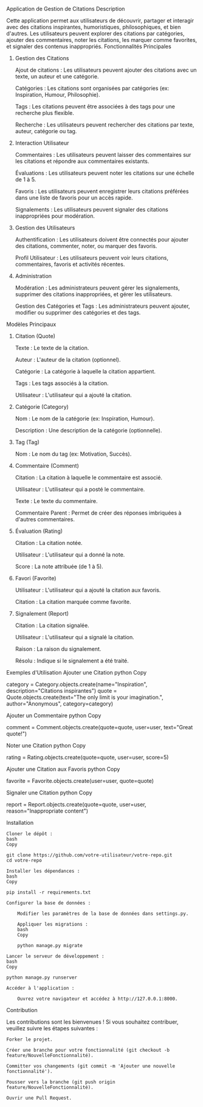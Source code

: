 Application de Gestion de Citations
Description

Cette application permet aux utilisateurs de découvrir, partager et interagir avec des citations inspirantes, humoristiques, philosophiques, et bien d'autres. Les utilisateurs peuvent explorer des citations par catégories, ajouter des commentaires, noter les citations, les marquer comme favorites, et signaler des contenus inappropriés.
Fonctionnalités Principales
1. Gestion des Citations

    Ajout de citations : Les utilisateurs peuvent ajouter des citations avec un texte, un auteur et une catégorie.

    Catégories : Les citations sont organisées par catégories (ex: Inspiration, Humour, Philosophie).

    Tags : Les citations peuvent être associées à des tags pour une recherche plus flexible.

    Recherche : Les utilisateurs peuvent rechercher des citations par texte, auteur, catégorie ou tag.

2. Interaction Utilisateur

    Commentaires : Les utilisateurs peuvent laisser des commentaires sur les citations et répondre aux commentaires existants.

    Évaluations : Les utilisateurs peuvent noter les citations sur une échelle de 1 à 5.

    Favoris : Les utilisateurs peuvent enregistrer leurs citations préférées dans une liste de favoris pour un accès rapide.

    Signalements : Les utilisateurs peuvent signaler des citations inappropriées pour modération.

3. Gestion des Utilisateurs

    Authentification : Les utilisateurs doivent être connectés pour ajouter des citations, commenter, noter, ou marquer des favoris.

    Profil Utilisateur : Les utilisateurs peuvent voir leurs citations, commentaires, favoris et activités récentes.

4. Administration

    Modération : Les administrateurs peuvent gérer les signalements, supprimer des citations inappropriées, et gérer les utilisateurs.

    Gestion des Catégories et Tags : Les administrateurs peuvent ajouter, modifier ou supprimer des catégories et des tags.

Modèles Principaux
1. Citation (Quote)

    Texte : Le texte de la citation.

    Auteur : L'auteur de la citation (optionnel).

    Catégorie : La catégorie à laquelle la citation appartient.

    Tags : Les tags associés à la citation.

    Utilisateur : L'utilisateur qui a ajouté la citation.

2. Catégorie (Category)

    Nom : Le nom de la catégorie (ex: Inspiration, Humour).

    Description : Une description de la catégorie (optionnelle).

3. Tag (Tag)

    Nom : Le nom du tag (ex: Motivation, Succès).

4. Commentaire (Comment)

    Citation : La citation à laquelle le commentaire est associé.

    Utilisateur : L'utilisateur qui a posté le commentaire.

    Texte : Le texte du commentaire.

    Commentaire Parent : Permet de créer des réponses imbriquées à d'autres commentaires.

5. Évaluation (Rating)

    Citation : La citation notée.

    Utilisateur : L'utilisateur qui a donné la note.

    Score : La note attribuée (de 1 à 5).

6. Favori (Favorite)

    Utilisateur : L'utilisateur qui a ajouté la citation aux favoris.

    Citation : La citation marquée comme favorite.

7. Signalement (Report)

    Citation : La citation signalée.

    Utilisateur : L'utilisateur qui a signalé la citation.

    Raison : La raison du signalement.

    Résolu : Indique si le signalement a été traité.

Exemples d'Utilisation
Ajouter une Citation
python
Copy

category = Category.objects.create(name="Inspiration", description="Citations inspirantes")
quote = Quote.objects.create(text="The only limit is your imagination.", author="Anonymous", category=category)

Ajouter un Commentaire
python
Copy

comment = Comment.objects.create(quote=quote, user=user, text="Great quote!")

Noter une Citation
python
Copy

rating = Rating.objects.create(quote=quote, user=user, score=5)

Ajouter une Citation aux Favoris
python
Copy

favorite = Favorite.objects.create(user=user, quote=quote)

Signaler une Citation
python
Copy

report = Report.objects.create(quote=quote, user=user, reason="Inappropriate content")

Installation

    Cloner le dépôt :
    bash
    Copy

    git clone https://github.com/votre-utilisateur/votre-repo.git
    cd votre-repo

    Installer les dépendances :
    bash
    Copy

    pip install -r requirements.txt

    Configurer la base de données :

        Modifier les paramètres de la base de données dans settings.py.

        Appliquer les migrations :
        bash
        Copy

        python manage.py migrate

    Lancer le serveur de développement :
    bash
    Copy

    python manage.py runserver

    Accéder à l'application :

        Ouvrez votre navigateur et accédez à http://127.0.0.1:8000.

Contribution

Les contributions sont les bienvenues ! Si vous souhaitez contribuer, veuillez suivre les étapes suivantes :

    Forker le projet.

    Créer une branche pour votre fonctionnalité (git checkout -b feature/NouvelleFonctionnalité).

    Committer vos changements (git commit -m 'Ajouter une nouvelle fonctionnalité').

    Pousser vers la branche (git push origin feature/NouvelleFonctionnalité).

    Ouvrir une Pull Request.

